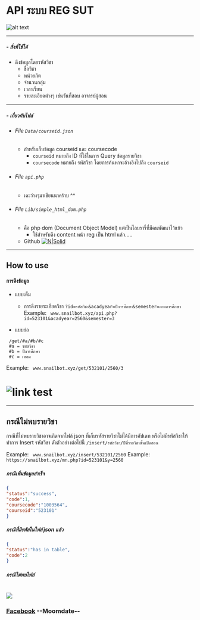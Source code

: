 # API ระบบ REG SUT
![alt text](https://www.picz.in.th/images/2017/09/28/532742-128.png "Logo Title Text 1")

------
##### - สิ่งที่ใช้ได้
  - ดึงข้อมูลโดยรหัสวิชา
    - ชื่อวิชา
    - หน่วยกิต
    - จำนวนกลุ่ม
    - เวลาเรียน
    - รายละเอียดต่างๆ เช่นวันที่สอบ อาจารย์ผู้สอน
------
##### - เกี่ยวกับไฟล์
- ###### File  ``Data/courseid.json``
    - สำหรับเก็บข้อมูล courseid และ coursecode
        - `courseid` หมายถึง ID ที่ใช้ในการ Query ข้อมูลรายวิชา
        - `coursecode` หมายถึง รหัสวิชา โดยการค้นหาจะอ้างอิงไปถึง `courseid`
- ###### File ``api.php``
    - เดะว่างๆมาเขียนนาคร้าบ ^^
- ###### File ``Lib/simple_html_dom.php``    
    - คือ php dom (Document Object Model) แต่เป็นไลบรารี่ที่มีคนพัฒนาไว้แย้ว
        - ใช้สำหรับดึง content หน้า reg เป็น html แล้ว.....
    - Github [![N|Solid](https://github.com/favicon.ico)](https://github.com/sunra/php-simple-html-dom-parser)
------
## How to use

#### การดึงข้อมูล
- แบบเต็ม
    - การดึงรายระเอียดวิชา `?id=รหัสวิชา&acadyear=ปีการศึกษา&semester=ภาคการศึกษา`
Example: ` www.snailbot.xyz/api.php?id=523101&acadyear=2560&semester=3`

- แบบย่อ
```
 /get/#a/#b/#c
 #a = รหัสวิชา
 #b = ปีการศึกษา
 #c = เทอม
```
Example: ` www.snailbot.xyz/get/532101/2560/3`
# ![link test](https://www.img.live/images/2018/09/24/sada.png)  
------
## กรณีไม่พบรายวิชา
กรณีที่ไม่พบรายวิชาอาจเกิดจากไฟล์ json ที่เก็บรหัสรายวิชาไม่ได้มีการอัปเดท หรือไม่มีรหัสวิชาให้ทำการ Insert รหัสวิชา ดังตัวอย่างต่อไปนี้
`/insert/รหัสวิชา/ปีที่รายวิชานั้นเปิดสอน`

Example: ` www.snailbot.xyz/insert/532101/2560`
Example: `https://snailbot.xyz/mn.php?id=523101&y=2560`
##### กรณีเพิ่มข้อมูลสำเร็จ 
```json
{
"status":"success",
"code":1,
"coursecode":"1003564",
"courseid":"523101"
}
```
##### กรณีที่มีรหัสในไฟล์ json แล้ว
```json
{
"status":"has in table",
"code":2
}
```
##### กรณีไม่พบไฟล์
# ![](https://www.img.live/images/2018/09/24/d49cca06bc946712.png)  


### [Facebook](https://fb.com/moomdate) --Moomdate--